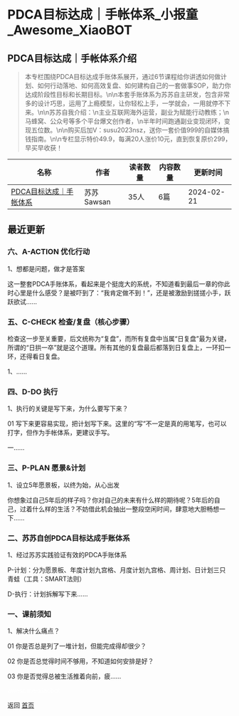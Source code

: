 # PDCA目标达成｜手帐体系_小报童_Awesome_XiaoBOT

## PDCA目标达成｜手帐体系介绍
> 本专栏围绕PDCA目标达成手账体系展开，通过6节课程给你讲透如何做计划、如何行动落地、如何高效复盘、如何建构自己的一套做事SOP，助力你达成阶段性目标和长期目标。\n\n本套手账体系为苏苏自主研发，包含非常多的设计巧思，运用了上瘾模型，让你轻松上手，一学就会，一用就停不下来。\n\n苏苏自我介绍：\n主业互联网海外运营，副业为赋能行动教练；\n马蜂窝、公众号等多个平台爆文创作者，\n半年时间跑通副业变现闭环，变现五位数。\n\n购买后加V：susu2023nsz，送你一套价值999的自媒体搞钱指南。\n\n专栏显示特价49.9，每满20人涨价10元，直到恢复原价299，早买早收获！  
  


|名称|作者|读者数量|内容数量|更新时间|
|---|---|---|---|---|
|[PDCA目标达成｜手帐体系](https://xiaobot.net/p/ljsusunsz2023?refer=9c3f1c95-a052-465a-9902-f6d75080262a)|苏苏Sawsan|35人|6篇|2024-02-21|

## 最近更新
### 六、A-ACTION 优化行动

1、想都是问题，做才是答案

这一整套PDCA手账体系，看起来是个挺庞大的系统，不知道看到最后一章的你此时心里是什么感受？是被吓到了：“我肯定做不到！”，还是被激励到搓搓小手，跃跃欲试......

### 五、C-CHECK 检查/复盘（核心步骤）

检查这一步至关重要，后文统称为“复盘”，而所有复盘中当属“日复盘”最为关键，所谓的“日拱一卒”就是这个道理。所有其他的复盘最后都落到日复盘上，一环扣一环，还得看日复盘。

1、......

### 四、D-DO 执行

1、执行的关键是写下来，为什么要写下来？

01 写下来更容易实现，把计划写下来。这里的“写”不一定是真的用笔写，也可以打字，但作为手帐体系，更建议手写。

一......

### 三、P-PLAN 愿景&计划

1、设立5年愿景板，以终为始，从心出发

你想象过自己5年后的样子吗？你对自己的未来有什么样的期待呢？5年后的自己，过着什么样的生活？不妨借此机会抽出一整段空闲时间，肆意地大胆畅想一下......

### 二、苏苏自创PDCA目标达成手账体系

1、经过苏苏实践验证有效的PDCA手账体系

P-计划：分为愿景板、年度计划九宫格、月度计划九宫格、周计划、日计划三只青蛙（工具：SMART法则）

D-执行：计划拆解写下来......

### 一、课前须知

1、解决什么痛点？

01 你是否总是列了一堆计划，但能完成得却很少？

02 你是否总觉得时间不够用，不知道如何安排是好？

03 你是否觉得总被生活推着向前，疲......


<a href="https://github.com/Reno9527/awesome-xiaobot" style="color: white; text-decoration: none;">awesome-xiaobot</a>

返回 [首页](../README.md)
